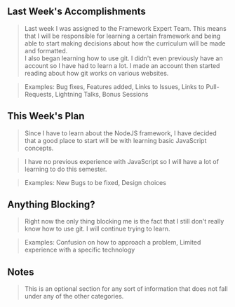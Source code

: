 ## Last Week's Accomplishments

> Last week I was assigned to the Framework Expert Team.  This means that I will be responsible for learning a certain framework and being able to start making decisions about how the curriculum will be made and formatted.  
> I also began learning how to use git.  I didn't even previously have an account so I have had to learn a lot. I made an account then started reading about how git works on various websites.

> Examples:
> Bug fixes, Features added, Links to Issues, Links to Pull-Requests, Lightning Talks, Bonus Sessions

## This Week's Plan

> Since I have to learn about the NodeJS framework, I have decided that a good place to start will be with learning basic JavaScript concepts.  

> I have no previous experience with JavaScript so I will have a lot of learning to do this semester.

> Examples: New Bugs to be fixed, Design choices

## Anything Blocking?

> Right now the only thing blocking me is the fact that I still don't really know how to use git.
> I will continue trying to learn.

> Examples: Confusion on how to approach a problem, Limited experience with a specific technology

## Notes

> This is an optional section for any sort of information that does not fall under any of the other categories.
